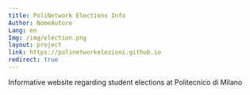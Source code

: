 ```yaml
---
title: PoliNetwork Elections Info
Author: NomeAutore
Lang: en
Img: /img/election.png
layout: project
link: https://polinetworkelezioni.github.io
redirect: true
---
```

Informative website regarding student elections at Politecnico di Milano
